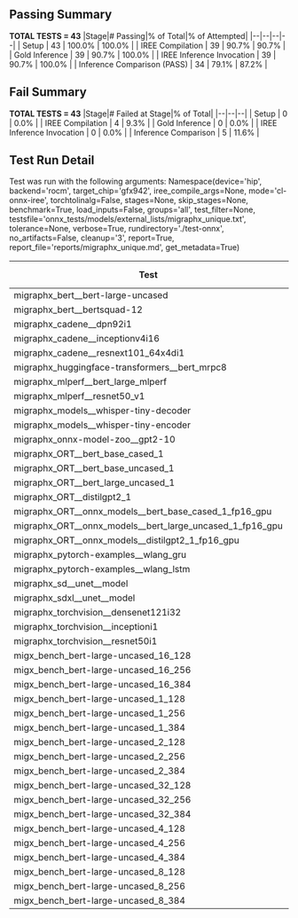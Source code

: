 ## Passing Summary

**TOTAL TESTS = 43**
|Stage|# Passing|% of Total|% of Attempted|
|--|--|--|--|
| Setup | 43 | 100.0% | 100.0% |
| IREE Compilation | 39 | 90.7% | 90.7% |
| Gold Inference | 39 | 90.7% | 100.0% |
| IREE Inference Invocation | 39 | 90.7% | 100.0% |
| Inference Comparison (PASS) | 34 | 79.1% | 87.2% |
## Fail Summary

**TOTAL TESTS = 43**
|Stage|# Failed at Stage|% of Total|
|--|--|--|
| Setup | 0 | 0.0% |
| IREE Compilation | 4 | 9.3% |
| Gold Inference | 0 | 0.0% |
| IREE Inference Invocation | 0 | 0.0% |
| Inference Comparison | 5 | 11.6% |
## Test Run Detail
Test was run with the following arguments:
Namespace(device='hip', backend='rocm', target_chip='gfx942', iree_compile_args=None, mode='cl-onnx-iree', torchtolinalg=False, stages=None, skip_stages=None, benchmark=True, load_inputs=False, groups='all', test_filter=None, testsfile='onnx_tests/models/external_lists/migraphx_unique.txt', tolerance=None, verbose=True, rundirectory='./test-onnx', no_artifacts=False, cleanup='3', report=True, report_file='reports/migraphx_unique.md', get_metadata=True)

| Test | Exit Status | Mean Benchmark Time (ms) | Notes |
|--|--|--|--|
| migraphx_bert__bert-large-uncased | PASS | 19.36463172454818 | |
| migraphx_bert__bertsquad-12 | compilation | None | |
| migraphx_cadene__dpn92i1 | PASS | 5.140322523269181 | |
| migraphx_cadene__inceptionv4i16 | PASS | 29.524041921831667 | |
| migraphx_cadene__resnext101_64x4di1 | PASS | 6.091344979246592 | |
| migraphx_huggingface-transformers__bert_mrpc8 | PASS | 7.1724301093376654 | |
| migraphx_mlperf__bert_large_mlperf | Numerics | 27.48728939705194 | |
| migraphx_mlperf__resnet50_v1 | PASS | 4.787016961927293 | |
| migraphx_models__whisper-tiny-decoder | PASS | 40.07335337262382 | |
| migraphx_models__whisper-tiny-encoder | Numerics | 46.56860097505463 | |
| migraphx_onnx-model-zoo__gpt2-10 | compilation | None | |
| migraphx_ORT__bert_base_cased_1 | PASS | 117.24494676713624 | |
| migraphx_ORT__bert_base_uncased_1 | PASS | 121.74404461984523 | |
| migraphx_ORT__bert_large_uncased_1 | PASS | 521.2172083362626 | |
| migraphx_ORT__distilgpt2_1 | PASS | 69.19141857228665 | |
| migraphx_ORT__onnx_models__bert_base_cased_1_fp16_gpu | Numerics | 62.80820487793816 | |
| migraphx_ORT__onnx_models__bert_large_uncased_1_fp16_gpu | Numerics | 327.35328899192 | |
| migraphx_ORT__onnx_models__distilgpt2_1_fp16_gpu | Numerics | 34.30150334897917 | |
| migraphx_pytorch-examples__wlang_gru | PASS | 19.59766974402088 | |
| migraphx_pytorch-examples__wlang_lstm | PASS | 8.841672891400249 | |
| migraphx_sd__unet__model | import_model | None | |
| migraphx_sdxl__unet__model | import_model | None | |
| migraphx_torchvision__densenet121i32 | PASS | 17.876257228915794 | |
| migraphx_torchvision__inceptioni1 | PASS | 4.903629062701603 | |
| migraphx_torchvision__resnet50i1 | PASS | 3.199738729901762 | |
| migx_bench_bert-large-uncased_16_128 | PASS | 27.014688155106384 | |
| migx_bench_bert-large-uncased_16_256 | PASS | 38.08078270715972 | |
| migx_bench_bert-large-uncased_16_384 | PASS | 58.071480944312896 | |
| migx_bench_bert-large-uncased_1_128 | PASS | 12.176839585118733 | |
| migx_bench_bert-large-uncased_1_256 | PASS | 12.667093183457231 | |
| migx_bench_bert-large-uncased_1_384 | PASS | 19.400538946178532 | |
| migx_bench_bert-large-uncased_2_128 | PASS | 12.810487858245542 | |
| migx_bench_bert-large-uncased_2_256 | PASS | 19.588322238996625 | |
| migx_bench_bert-large-uncased_2_384 | PASS | 20.318375841071383 | |
| migx_bench_bert-large-uncased_32_128 | PASS | 36.72319566810568 | |
| migx_bench_bert-large-uncased_32_256 | PASS | 77.1612938454685 | |
| migx_bench_bert-large-uncased_32_384 | PASS | 118.33624577654216 | |
| migx_bench_bert-large-uncased_4_128 | PASS | 19.64388553676178 | |
| migx_bench_bert-large-uncased_4_256 | PASS | 20.845262844494417 | |
| migx_bench_bert-large-uncased_4_384 | PASS | 24.163640542464307 | |
| migx_bench_bert-large-uncased_8_128 | PASS | 20.849708478564544 | |
| migx_bench_bert-large-uncased_8_256 | PASS | 27.42824149810566 | |
| migx_bench_bert-large-uncased_8_384 | PASS | 34.78175541483021 | |
